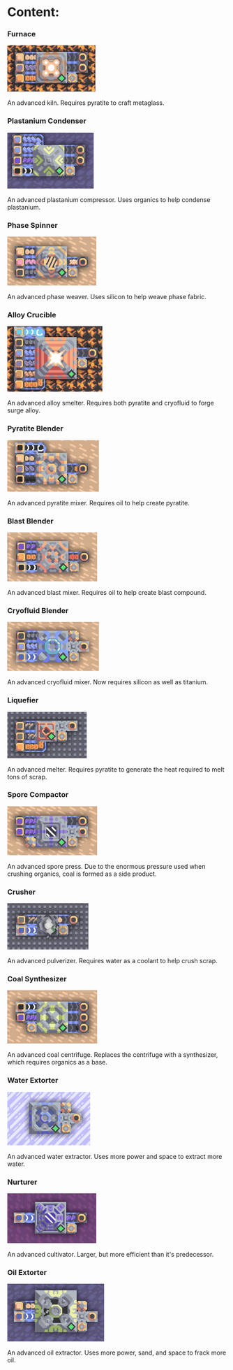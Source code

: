 # Content: 
### Furnace
![demo](https://github.com/youngterror3/MindustryJavaMod/blob/master/demos/blocks/furnace.gif)

An advanced kiln. Requires pyratite to craft metaglass.
### Plastanium Condenser
![demo](https://github.com/youngterror3/MindustryJavaMod/blob/master/demos/blocks/plastanium-condenser.gif)

An advanced plastanium compressor. Uses organics to help condense plastanium.
### Phase Spinner
![demo](https://github.com/youngterror3/MindustryJavaMod/blob/master/demos/blocks/phase-spinner.gif)

An advanced phase weaver. Uses silicon to help weave phase fabric. 
### Alloy Crucible
![demo](https://github.com/youngterror3/MindustryJavaMod/blob/master/demos/blocks/alloy-crucible.gif)

An advanced alloy smelter. Requires both pyratite and cryofluid to forge surge alloy.
### Pyratite Blender
![demo](https://github.com/youngterror3/MindustryJavaMod/blob/master/demos/blocks/pyratite-blender.gif)

An advanced pyratite mixer. Requires oil to help create pyratite. 
### Blast Blender
![demo](https://github.com/youngterror3/MindustryJavaMod/blob/master/demos/blocks/blast-blender.gif)

An advanced blast mixer. Requires oil to help create blast compound. 
### Cryofluid Blender
![demo](https://github.com/youngterror3/MindustryJavaMod/blob/master/demos/blocks/cryofluid-blender.gif)

An advanced cryofluid mixer. Now requires silicon as well as titanium.
### Liquefier
![demo](https://github.com/youngterror3/MindustryJavaMod/blob/master/demos/blocks/liquefier.gif)

An advanced melter. Requires pyratite to generate the heat required to melt tons of scrap. 
### Spore Compactor
![demo](https://github.com/youngterror3/MindustryJavaMod/blob/master/demos/blocks/spore-compactor.gif)

An advanced spore press. Due to the enormous pressure used when crushing organics, coal is formed as a side product. 
### Crusher
![demo](https://github.com/youngterror3/MindustryJavaMod/blob/master/demos/blocks/crusher.gif)

An advanced pulverizer. Requires water as a coolant to help crush scrap. 
### Coal Synthesizer
![demo](https://github.com/youngterror3/MindustryJavaMod/blob/master/demos/blocks/coal-synthesizer.gif)

An advanced coal centrifuge. Replaces the centrifuge with a synthesizer, which requires organics as a base. 
### Water Extorter
![demo](https://github.com/youngterror3/MindustryJavaMod/blob/master/demos/blocks/water-extorter.gif)

An advanced water extractor. Uses more power and space to extract more water. 
### Nurturer
![demo](https://github.com/youngterror3/MindustryJavaMod/blob/master/demos/blocks/nurturer.gif)

An advanced cultivator. Larger, but more efficient than it's predecessor. 
### Oil Extorter
![demo](https://github.com/youngterror3/MindustryJavaMod/blob/master/demos/blocks/oil-extorter.gif)

An advanced oil extractor. Uses more power, sand, and space to frack more oil.

